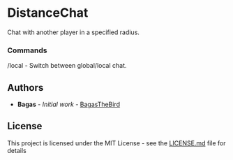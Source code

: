 # DistanceChat

Chat with another player in a specified radius.

### Commands

/local - Switch between global/local chat.

## Authors

* **Bagas** - *Initial work* - [BagasTheBird](https://github.com/bagasthebird)

## License

This project is licensed under the MIT License - see the [LICENSE.md](LICENSE.md) file for details


